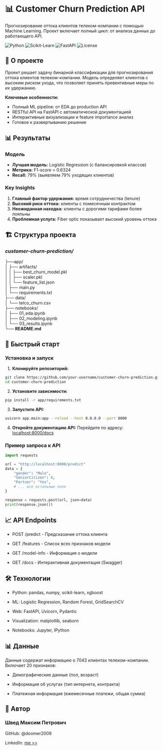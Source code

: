 
# 📊 Customer Churn Prediction API

Прогнозирование оттока клиентов телеком-компании с помощью Machine Learning. Проект включает полный цикл: от анализа данных до работающего API.

![Python](https://img.shields.io/badge/Python-3.8%2B-blue)
![Scikit-Learn](https://img.shields.io/badge/Scikit--Learn-1.0%2B-orange)
![FastAPI](https://img.shields.io/badge/FastAPI-0.68%2B-green)
![License](https://img.shields.io/badge/License-MIT-lightgrey)

## 🎯 О проекте

Проект решает задачу бинарной классификации для прогнозирования оттока клиентов телеком-компании. Модель определяет клиентов с высоким риском ухода, что позволяет принять превентивные меры по их удержанию.

**Ключевые особенности:**
- Полный ML pipeline: от EDA до production API
- RESTful API на FastAPI с автоматической документацией
- Интерактивные визуализации и feature importance анализ
- Готовое к развертыванию решение

## 📊 Результаты

### Модель
- **Лучшая модель:** Logistic Regression (с балансировкой классов)
- **Метрика:** F1-score = 0.6324
- **Recall:** 79% (выявляем 79% уходящих клиентов)

### Key Insights
1. **Главный фактор удержания:** время сотрудничества (tenure)
2. **Высокий риск оттока:** клиенты с помесячным контрактом
3. **Неожиданная находка:** клиенты с дорогими тарифами более лояльны
4. **Проблемная услуга:** Fiber optic показывает высокий уровень оттока

## 🏗️ Структура проекта

### *customer-churn-prediction/*
├──app/  
│ ├── artifacts/  
│ │ ├── best_churn_model.pkl  
│ │ ├── scaler.pkl  
│ │ └── feature_list.json  
│ ├── main.py  
│ └── requirements.txt  
├── data/   
│ └── telco_churn.csv  
├── notebooks/  
│ ├── 01_eda.ipynb  
│ ├── 02_modeling.ipynb    
│ └── 03_results.ipynb  
**└── README.md**  


## 🚀 Быстрый старт

### Установка и запуск

1. **Клонируйте репозиторий:**
```bash
git clone https://github.com/your-username/customer-churn-prediction.git
cd customer-churn-prediction
```
2. **Установите зависимости:**
```bash
pip install -r app/requirements.txt
```
3. **Запустите API:**
```bash
uvicorn app.main:app --reload --host 0.0.0.0 --port 8000
```
4. **Откройте документацию API:**
Перейдите по адресу: [localhost:8000/docs](http://localhost:8000/docs)


### Пример запроса к API
```python
import requests

url = "http://localhost:8000/predict"
data = {
    "gender": "Male",
    "SeniorCitizen": 0,
    "Partner": "Yes",
    # ... все остальные поля
}

response = requests.post(url, json=data)
print(response.json())
```

## 📈 API Endpoints
- POST /predict - Предсказание оттока клиента

- GET /features - Список всех признаков модели

- GET /model-info - Информация о модели

- GET /docs - Интерактивная документация (Swagger)

## 🛠️ Технологии

- Python: pandas, numpy, scikit-learn, xgboost

- ML: Logistic Regression, Random Forest, GridSearchCV

- Web: FastAPI, Uvicorn, Pydantic

- Visualization: matplotlib, seaborn

- Notebooks: Jupyter, IPython

## 📊 Данные
Данные содержат информацию о 7043 клиентах телеком-компании. Включает 20 признаков:

- Демографические данные (пол, возраст)

- Информация об услугах (тип интернета, контракта)

- Платежная информация (ежемесячные платежи, общая сумма)

## 👥 Автор
### **Швед Максим Петрович**

GitHub: @doomer2009

LinkedIn: [me >>](https://www.linkedin.com/in/%D1%88%D0%B2%D0%B5%D0%B4-%D0%BC%D0%B0%D0%BA%D1%81%D0%B8%D0%BC/)